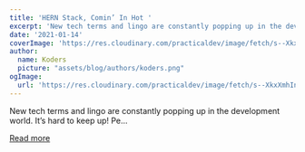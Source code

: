 ```yaml
---
title: 'HERN Stack, Comin’ In Hot '
excerpt: 'New tech terms and lingo are constantly popping up in the development world. It’s hard to keep up! Pe...'
date: '2021-01-14'
coverImage: 'https://res.cloudinary.com/practicaldev/image/fetch/s--XkxXmhIn--/c_imagga_scale,f_auto,fl_progressive,h_420,q_auto,w_1000/https://dev-to-uploads.s3.amazonaws.com/i/bbz9c9jnc2ro02klhhtl.png'
author:
  name: Koders
  picture: "assets/blog/authors/koders.png"
ogImage:
  url: 'https://res.cloudinary.com/practicaldev/image/fetch/s--XkxXmhIn--/c_imagga_scale,f_auto,fl_progressive,h_420,q_auto,w_1000/https://dev-to-uploads.s3.amazonaws.com/i/bbz9c9jnc2ro02klhhtl.png'
---
```


New tech terms and lingo are constantly popping up in the development world. It’s hard to keep up! Pe...

[Read more](https://dev.to/harperdb/hern-stack-comin-in-hot-pa6)
